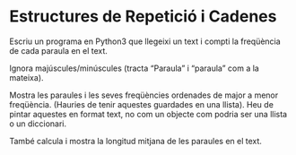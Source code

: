 # Estructures de Repetició i Cadenes

Escriu un programa en Python3 que llegeixi un text i compti la freqüència de cada paraula en el text.

Ignora majúscules/minúscules (tracta “Paraula” i “paraula” com a la mateixa).

Mostra les paraules i les seves freqüències ordenades de major a menor freqüència. (Hauries de tenir aquestes guardades en una llista). Heu de pintar aquestes en format text, no com un objecte com podria ser una llista o un diccionari.

També calcula i mostra la longitud mitjana de les paraules en el text.